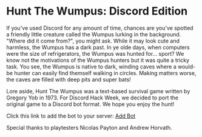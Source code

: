 Hunt The Wumpus: Discord Edition
================================
If you've used Discord for any amount of time, chances are you've spotted a friendly little creature called the Wumpus lurking in the background. "Where did it come from?", you might ask. While it may look cute and harmless, the Wumpus has a dark past. In ye olde days, when computers were the size of refrigerators, the Wumpus was hunted for... sport? We know not the motivations of the Wumpus hunters but it was quite a tricky task. You see, the Wumpus is native to dark, winding caves where a would-be hunter can easily find themself walking in circles. Making matters worse, the caves are filled with deep pits and super bats!

Lore aside, Hunt The Wumpus was a text-based survival game written by Gregory Yob in 1973. For Discord Hack Week, we decided to port the original game to a Discord bot format. We hope you enjoy the hunt!

Click this link to add the bot to your server: [Add Bot](https://discordapp.com/oauth2/authorize/?permissions=268503056&scope=bot&client_id=594289324669927427)

Special thanks to playtesters Nicolas Payton and Andrew Horvath.
